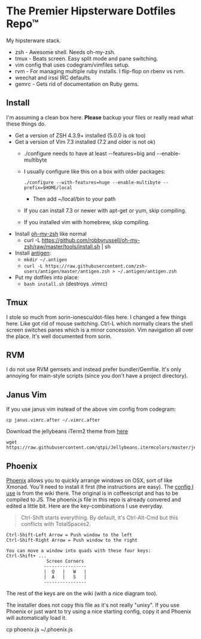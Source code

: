 The Premier Hipsterware Dotfiles Repo™
===========

My hipsterware stack.

  * zsh - Awesome shell.  Needs oh-my-zsh.
  * tmux - Beats screen.  Easy split mode and pane switching.
  * vim config that uses codegram/vimfiles setup.
  * rvm - For managing multiple ruby installs. I flip-flop on rbenv vs rvm.
  * weechat and irssi IRC defaults.
  * gemrc - Gets rid of documentation on Ruby gems.


Install
-------
I'm assuming a clean box here.  **Please** backup your files or really read what these things do.

  * Get a version of ZSH 4.3.9+ installed (5.0.0 is ok too)
  * Get a version of Vim 7.3 installed (7.2 and older is not ok)
    * ./configure needs to have at least --features=big and --enable-multibyte
    * I usually configure like this on a box with older packages:

      `./configure --with-features=huge --enable-multibyte --prefix=$HOME/local`
      * Then add ~/local/bin to your path
    * If you can install 7.3 or newer with apt-get or yum, skip compiling.
    * If you installed vim with homebrew, skip compiling.
  * Install [oh-my-zsh](https://github.com/robbyrussell/oh-my-zsh) like normal
    * curl -L https://github.com/robbyrussell/oh-my-zsh/raw/master/tools/install.sh | sh
  * Install [antigen](https://github.com/zsh-users/antigen):
    * `mkdir ~/.antigen`
    * `curl -L https://raw.githubusercontent.com/zsh-users/antigen/master/antigen.zsh > ~/.antigen/antigen.zsh`
  * Put my dotfiles into place:
    * `bash install.sh`  (destroys .vimrc)


Tmux
----
I stole so much from  sorin-ionescu/dot-files here.  I changed a few things here.  Like got rid of mouse switching.  Ctrl-L which normally clears the shell screen switches panes which is a minor concession.  Vim navigation all over the place.  It's well documented from sorin.


RVM
-----
I do not use RVM gemsets and instead prefer bundler/Gemfile.  It's only
annoying for main-style scripts (since you don't have a project
directory).


Janus Vim
-----
If you use janus vim instead of the above vim config from codegram:

    cp janus.vimrc.after ~/.vimrc.after

Download the jellybeans iTerm2 theme from [here](https://github.com/qtpi/Jellybeans.itermcolors)

    wget https://raw.githubusercontent.com/qtpi/Jellybeans.itermcolors/master/jellybeans.itermcolors


Phoenix
-----
[Phoenix](https://github.com/jasonm23/phoenix) allows you to quickly
arrange windows on OSX, sort of like Xmonad.  You'll need to install it
first (the instructions are easy).  The
[config I use](https://github.com/jasonm23/Phoenix-config/blob/master/.phoenix.litcoffee)
is from the wiki there.  The original is in coffeescript and has to be
compiled to JS.  The phoenix.js file in this repo is already convered
and edited a little bit.  Here are the key-combinations I use everyday.

> Ctrl-Shift starts everything.  By default, it's Ctrl-Alt-Cmd but this conflicts with TotalSpaces2.

    Ctrl-Shift-Left Arrow = Push window to the left
    Ctrl-Shift-Right Arrow = Push window to the right

    You can move a window into quads with these four keys:
    Ctrl-Shift+ ...
                   Screen Corners
                  ----------------
                  |  Q   |   W   |
                  |  A   |   S   |
                  ----------------

The rest of the keys are on the wiki (with a nice diagram too).

The installer does not copy this file as it's not really "unixy".  If you use Phoenix or just want to try using a nice starting config, copy it and Phoenix will automatically load it.

  cp phoenix.js ~/.phoenix.js

